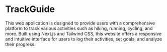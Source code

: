 # TrackGuide
 This web application is designed to provide users with a comprehensive platform to track various activities such as hiking, running, cycling, and more. Built using Next.js and Tailwind CSS, this website offers a responsive and intuitive interface for users to log their activities, set goals, and analyze their progress.
